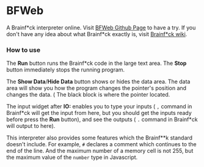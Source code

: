 # BFWeb

A Brainf\*ck interpreter online. Visit [BFWeb Github Page](https://zhangzheheng12345.github.io/BFWeb) to have a try.
If you don't have any idea about what Brainf\*ck exactly is, visit [Brainf\*ck wiki](https://esolangs.org/wiki/brainfuck).

### How to use

The **Run** button runs the Brainf\*ck code in the large text area. The **Stop** button immediately stops the running program.

The **Show Data**/**Hide Data** button shows or hides the data area. The data area will show you how the program changes the pointer's position and changes the data. ( The black block is where the pointer located.

The input widget after **IO:** enables you to type your inputs ( `,` command in Brainf\*ck will get the input from here, but you should get the inputs ready before press the **Run** button), and see the outputs ( `.` command in Brainf\*ck will output to here).

This interpreter also provides some features which the Brainf**k standard doesn't include. For example, `#` declares a comment which continues to the end of the line. And the maximum number of a memory cell is not 255, but the maximum value of the ``` number ``` type in Javascript.
